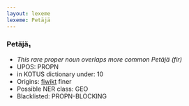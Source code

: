 ```yaml
---
layout: lexeme
lexeme: Petäjä
---
```


###  Petäjä₁

* _This rare proper noun overlaps more common *Petäjä* (fir)_
* UPOS:  PROPN
* in KOTUS dictionary under:  10
* Origins: [fiwikt](https://fi.wiktionary.org/wiki/Petäjä) finer 
* Possible NER class:  GEO
* Blacklisted:  PROPN-BLOCKING

